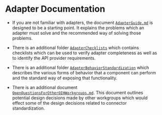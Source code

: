 # Adapter Documentation

* If you are not familiar with adapters, the document [`AdapterGuide.md`](/Adapters/AdapterGuide.md) is
designed to be a starting point.  It explains the problems which an adapter must
solve and the recommended way of solving those problems.

* There is an additional folder
[`AdapterChecklists`](/Adapters/AdapterChecklists/)
which contains checklists which can be used to verify adapter completeness as
well as to identify the API provider requirements.

* There is an additional folder
[`AdapterBehaviorStandardization`](/Adapters/AdapterBehaviorStandardization)
which describes the various forms of behavior that a component can perform and
the standard way of exposing that functionality.

* There is an additional document
[`OpenQuestionsForOtherOIHWorkgroups.md`](/Adapters/OpenQuestionsForOtherOIHWorkgroups.md).
This document outlines potential design decisions made by other workgroups which
would effect some of the design decisions related to connector standardization.